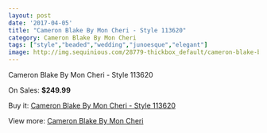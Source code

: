 ```yaml
---
layout: post
date: '2017-04-05'
title: "Cameron Blake By Mon Cheri - Style 113620"
category: Cameron Blake By Mon Cheri
tags: ["style","beaded","wedding","junoesque","elegant"]
image: http://img.sequinious.com/28779-thickbox_default/cameron-blake-by-mon-cheri-style-113620.jpg
---
```

Cameron Blake By Mon Cheri - Style 113620

On Sales: **$249.99**
<a href="https://www.sequinious.com/cameron-blake-by-mon-cheri/6773-cameron-blake-by-mon-cheri-style-113620.html"><amp-img layout="responsive" width="600" height="600" src="//img.sequinious.com/28779-thickbox_default/cameron-blake-by-mon-cheri-style-113620.jpg" alt="Cameron Blake By Mon Cheri - Style 113620 0" /></a>
<a href="https://www.sequinious.com/cameron-blake-by-mon-cheri/6773-cameron-blake-by-mon-cheri-style-113620.html"><amp-img layout="responsive" width="600" height="600" src="//img.sequinious.com/28780-thickbox_default/cameron-blake-by-mon-cheri-style-113620.jpg" alt="Cameron Blake By Mon Cheri - Style 113620 1" /></a>

Buy it: [Cameron Blake By Mon Cheri - Style 113620](https://www.sequinious.com/cameron-blake-by-mon-cheri/6773-cameron-blake-by-mon-cheri-style-113620.html "Cameron Blake By Mon Cheri - Style 113620")

View more: [Cameron Blake By Mon Cheri](https://www.sequinious.com/56-cameron-blake-by-mon-cheri "Cameron Blake By Mon Cheri")
